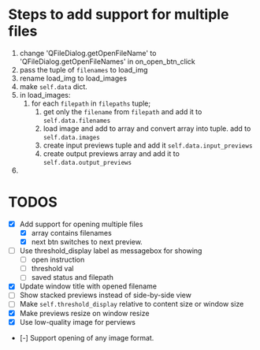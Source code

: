 # Steps to add support for multiple files

1. change 'QFileDialog.getOpenFileName' to 'QFileDialog.getOpenFileNames' in on_open_btn_click
2. pass the tuple of `filenames` to load_img
3. rename load_img to load_images
4. make `self.data` dict.
5. in load_images: 
   1. for each `filepath` in `filepaths` tuple; 
      1. get only the `filename` from `filepath` and add it to `self.data.filenames`
      2. load image and add to array and convert array into tuple. add to `self.data.images` 
      3. create input previews tuple and add it `self.data.input_previews`
      4. create output previews array and add it to `self.data.output_previews`
6. 

# TODOS
- [x] Add support for opening multiple files
  - [x] array contains filenames
  - [x] next btn switches to next preview.
- [ ] Use threshold_display label as messagebox for showing
  - [ ] open instruction
  - [ ] threshold val
  - [ ] saved status and filepath
- [x] Update window title with opened filename
- [ ] Show stacked previews instead of side-by-side view
- [ ] Make `self.threshold_display` relative to content size or window size
- [x] Make previews resize on window resize
- [x] Use low-quality image for perviews
- [-] Support opening of any image format.
